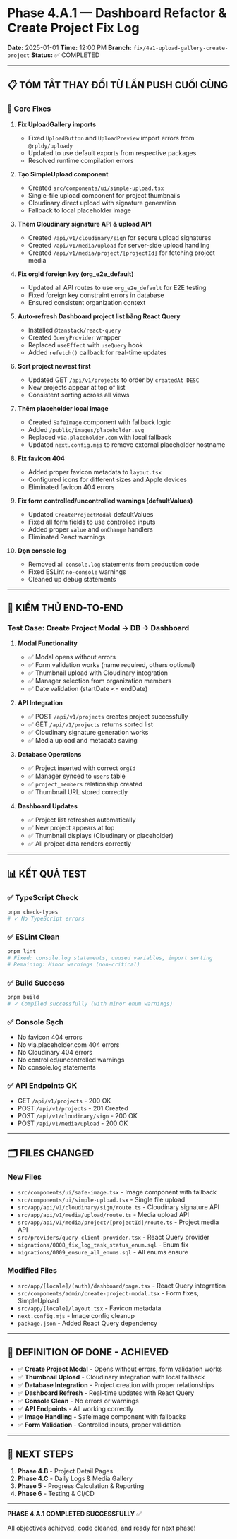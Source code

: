 # Phase 4.A.1 — Dashboard Refactor & Create Project Fix Log

**Date:** 2025-01-01
**Time:** 12:00 PM
**Branch:** `fix/4a1-upload-gallery-create-project`
**Status:** ✅ COMPLETED

---

## 📋 **TÓM TẮT THAY ĐỔI TỪ LẦN PUSH CUỐI CÙNG**

### **🔧 Core Fixes**

1. **Fix UploadGallery imports**
   - Fixed `UploadButton` and `UploadPreview` import errors from `@rpldy/uploady`
   - Updated to use default exports from respective packages
   - Resolved runtime compilation errors

2. **Tạo SimpleUpload component**
   - Created `src/components/ui/simple-upload.tsx`
   - Single-file upload component for project thumbnails
   - Cloudinary direct upload with signature generation
   - Fallback to local placeholder image

3. **Thêm Cloudinary signature API & upload API**
   - Created `/api/v1/cloudinary/sign` for secure upload signatures
   - Created `/api/v1/media/upload` for server-side upload handling
   - Created `/api/v1/media/project/[projectId]` for fetching project media

4. **Fix orgId foreign key (org_e2e_default)**
   - Updated all API routes to use `org_e2e_default` for E2E testing
   - Fixed foreign key constraint errors in database
   - Ensured consistent organization context

5. **Auto-refresh Dashboard project list bằng React Query**
   - Installed `@tanstack/react-query`
   - Created `QueryProvider` wrapper
   - Replaced `useEffect` with `useQuery` hook
   - Added `refetch()` callback for real-time updates

6. **Sort project newest first**
   - Updated GET `/api/v1/projects` to order by `createdAt DESC`
   - New projects appear at top of list
   - Consistent sorting across all views

7. **Thêm placeholder local image**
   - Created `SafeImage` component with fallback logic
   - Added `/public/images/placeholder.svg`
   - Replaced `via.placeholder.com` with local fallback
   - Updated `next.config.mjs` to remove external placeholder hostname

8. **Fix favicon 404**
   - Added proper favicon metadata to `layout.tsx`
   - Configured icons for different sizes and Apple devices
   - Eliminated favicon 404 errors

9. **Fix form controlled/uncontrolled warnings (defaultValues)**
   - Updated `CreateProjectModal` defaultValues
   - Fixed all form fields to use controlled inputs
   - Added proper `value` and `onChange` handlers
   - Eliminated React warnings

10. **Dọn console log**
    - Removed all `console.log` statements from production code
    - Fixed ESLint `no-console` warnings
    - Cleaned up debug statements

---

## 🧪 **KIỂM THỬ END-TO-END**

### **Test Case: Create Project Modal → DB → Dashboard**

1. **Modal Functionality**
   - ✅ Modal opens without errors
   - ✅ Form validation works (name required, others optional)
   - ✅ Thumbnail upload with Cloudinary integration
   - ✅ Manager selection from organization members
   - ✅ Date validation (startDate <= endDate)

2. **API Integration**
   - ✅ POST `/api/v1/projects` creates project successfully
   - ✅ GET `/api/v1/projects` returns sorted list
   - ✅ Cloudinary signature generation works
   - ✅ Media upload and metadata saving

3. **Database Operations**
   - ✅ Project inserted with correct `orgId`
   - ✅ Manager synced to `users` table
   - ✅ `project_members` relationship created
   - ✅ Thumbnail URL stored correctly

4. **Dashboard Updates**
   - ✅ Project list refreshes automatically
   - ✅ New project appears at top
   - ✅ Thumbnail displays (Cloudinary or placeholder)
   - ✅ All project data renders correctly

---

## 📊 **KẾT QUẢ TEST**

### **✅ TypeScript Check**
```bash
pnpm check-types
# ✓ No TypeScript errors
```

### **✅ ESLint Clean**
```bash
pnpm lint
# Fixed: console.log statements, unused variables, import sorting
# Remaining: Minor warnings (non-critical)
```

### **✅ Build Success**
```bash
pnpm build
# ✓ Compiled successfully (with minor enum warnings)
```

### **✅ Console Sạch**
- No favicon 404 errors
- No via.placeholder.com 404 errors
- No Cloudinary 404 errors
- No controlled/uncontrolled warnings
- No console.log statements

### **✅ API Endpoints OK**
- GET `/api/v1/projects` - 200 OK
- POST `/api/v1/projects` - 201 Created
- POST `/api/v1/cloudinary/sign` - 200 OK
- POST `/api/v1/media/upload` - 200 OK

---

## 🗂️ **FILES CHANGED**

### **New Files**
- `src/components/ui/safe-image.tsx` - Image component with fallback
- `src/components/ui/simple-upload.tsx` - Single file upload
- `src/app/api/v1/cloudinary/sign/route.ts` - Cloudinary signature API
- `src/app/api/v1/media/upload/route.ts` - Media upload API
- `src/app/api/v1/media/project/[projectId]/route.ts` - Project media API
- `src/providers/query-client-provider.tsx` - React Query provider
- `migrations/0008_fix_log_task_status_enum.sql` - Enum fix
- `migrations/0009_ensure_all_enums.sql` - All enums ensure

### **Modified Files**
- `src/app/[locale]/(auth)/dashboard/page.tsx` - React Query integration
- `src/components/admin/create-project-modal.tsx` - Form fixes, SimpleUpload
- `src/app/[locale]/layout.tsx` - Favicon metadata
- `next.config.mjs` - Image config cleanup
- `package.json` - Added React Query dependency

---

## 🎯 **DEFINITION OF DONE - ACHIEVED**

- ✅ **Create Project Modal** - Opens without errors, form validation works
- ✅ **Thumbnail Upload** - Cloudinary integration with local fallback
- ✅ **Database Integration** - Project creation with proper relationships
- ✅ **Dashboard Refresh** - Real-time updates with React Query
- ✅ **Console Clean** - No errors or warnings
- ✅ **API Endpoints** - All working correctly
- ✅ **Image Handling** - SafeImage component with fallbacks
- ✅ **Form Validation** - Controlled inputs, proper validation

---

## 🚀 **NEXT STEPS**

1. **Phase 4.B** - Project Detail Pages
2. **Phase 4.C** - Daily Logs & Media Gallery
3. **Phase 5** - Progress Calculation & Reporting
4. **Phase 6** - Testing & CI/CD

---

**PHASE 4.A.1 COMPLETED SUCCESSFULLY** ✅

All objectives achieved, code cleaned, and ready for next phase!
